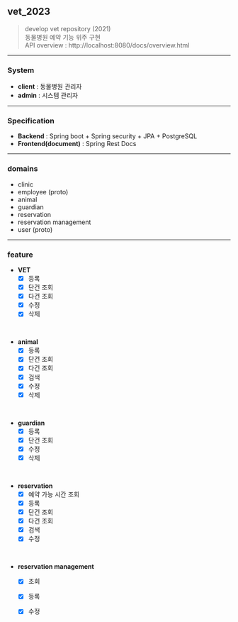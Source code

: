 ## vet_2023

> develop vet repository (2021)  
> 동물병원 예약 기능 위주 구현  
> API overview : http://localhost:8080/docs/overview.html

---
### System  
* **client** : 동물병원 관리자  
* **admin** : 시스템 관리자

---
### Specification

* **Backend** : Spring boot  + Spring security + JPA + PostgreSQL  
* **Frontend(document)** : Spring Rest Docs

---
### domains

* clinic
* employee (proto)
* animal
* guardian
* reservation
* reservation management
* user (proto)

---
### feature

* **VET**
  - [x] 등록
  - [x] 단건 조회
  - [x] 다건 조회 
  - [x] 수정
  - [x] 삭제   
<br/>

* **animal**
  - [x] 등록
  - [x] 단건 조회
  - [x] 다건 조회
  - [x] 검색
  - [x] 수정
  - [x] 삭제  
<br/>

* **guardian**
  - [x] 등록
  - [x] 단건 조회
  - [x] 수정
  - [x] 삭제  
<br/>

* **reservation**
  - [x] 예약 가능 시간 조회
  - [x] 등록
  - [x] 단건 조회
  - [x] 다건 조회
  - [x] 검색
  - [x] 수정   
<br/>

* **reservation management**
  - [x] 조회
  - [x] 등록
  - [x] 수정
 
